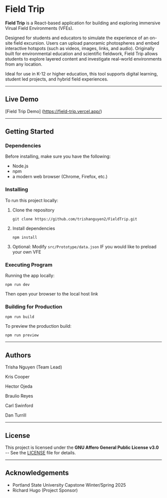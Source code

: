 # Field Trip

**Field Trip** is a React-based application for building and exploring immersive Virual Field Environments (VFEs). 

Designed for students and educators to simulate the experience of an on-site field excursion. Users can upload panoramic photospheres and embed interactive 
hotspots (such as videos, images, links, and audio). Originally built for environmental education and scientific fieldwork, Field Trip allows students to explore
layered content and investigate real-world environments from any location. 

Ideal for use in K-12 or higher education, this tool supports digital learning, student led projects, and hybrid field experiences. 

---

## Live Demo
[Field Trip Demo] (https://field-trip.vercel.app/)

---

## Getting Started 

### Dependencies

Before installing, make sure you have the following: 
- Node.js
- npm
- a modern web browser (Chrome, Firefox, etc.)
  

### Installing

To run this project locally: 

1. Clone the repository
   ```
   git clone https://github.com/trishanguyen2/FieldTrip.git
   ```
   
2. Install dependencies
   ```
   npm install
   ```
   
3. Optional: Modify `src/Prototype/data.json` IF you would like to preload your own VFE


### Executing Program

Running the app locally: 
```
npm run dev
```

Then open your browser to the local host link 


### Building for Production
```
npm run build
```

To preview the production build: 
```
npm run preview
```
---

## Authors
Trisha Nguyen (Team Lead) 

Kris Cooper 

Hector Ojeda 

Braulio Reyes 

Carl Swinford

Dan Turrill

---

## License
This project is licensed under the **GNU Affero General Public License v3.0** -- See the [LICENSE](./LICENSE) file for details. 

---

## Acknowledgements
- Portland State University Capstone Winter/Spring 2025
- Richard Hugo (Project Sponsor)


